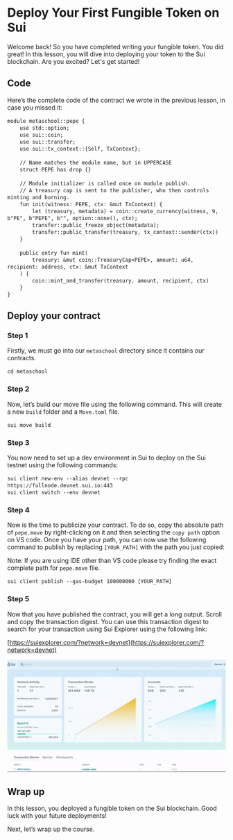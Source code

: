 # Deploy Your First Fungible Token on Sui

Welcome back! So you have completed writing your fungible token. You did great! In this lesson, you will dive into deploying your token to the Sui blockchain. Are you excited? Let's get started!

## Code

Here’s the complete code of the contract we wrote in the previous lesson, in case you missed it:

```
module metaschool::pepe {
    use std::option;
    use sui::coin;
    use sui::transfer;
    use sui::tx_context::{Self, TxContext};

    // Name matches the module name, but in UPPERCASE
    struct PEPE has drop {}

    // Module initializer is called once on module publish.
    // A treasury cap is sent to the publisher, who then controls minting and burning.
    fun init(witness: PEPE, ctx: &mut TxContext) {
        let (treasury, metadata) = coin::create_currency(witness, 9, b"PE", b"PEPE", b"", option::none(), ctx);
        transfer::public_freeze_object(metadata);
        transfer::public_transfer(treasury, tx_context::sender(ctx))
    }

    public entry fun mint(
        treasury: &mut coin::TreasuryCap<PEPE>, amount: u64, recipient: address, ctx: &mut TxContext
    ) {
        coin::mint_and_transfer(treasury, amount, recipient, ctx)
    }
}
```

## Deploy your contract

### Step 1

Firstly, we must go into our `metaschool` directory since it contains our contracts.

```
cd metaschool
```

### Step 2

Now, let’s build our move file using the following command. This will create a new `build` folder and a `Move.toml` file. 

```
sui move build
```

### Step 3

You now need to set up a dev environment in Sui to deploy on the Sui testnet using the following commands: 

```
sui client new-env --alias devnet --rpc https://fullnode.devnet.sui.io:443
sui client switch --env devnet
```

### Step 4

Now is the time to publicize your contract. To do so, copy the absolute path of `pepe.move` by right-clicking on it and then selecting the `copy path` option on VS code. Once you have your path, you can now use the following command to publish by replacing `[YOUR_PATH]` with the path you just copied: 

Note: If you are using IDE other than VS code please try finding the exact complete path for `pepe.move` file.

```
sui client publish --gas-budget 100000000 [YOUR_PATH]
```

### Step 5

Now that you have published the contract, you will get a long output. Scroll and copy the transaction digest. You can use this transaction digest to search for your transaction using Sui Explorer using the following link: 

[https://suiexplorer.com/?network=devnet](https://suiexplorer.com/?network=devnet)

![sui-explorer-gif.gif](https://github.com/0xmetaschool/Learning-Projects/blob/main/assests_for_all/assests_for_sui_c3/sui-explorer-gif.webp?raw=true)

## Wrap up

In this lesson, you deployed a fungible token on the Sui blockchain. Good luck with your future deployments!

Next, let’s wrap up the course.